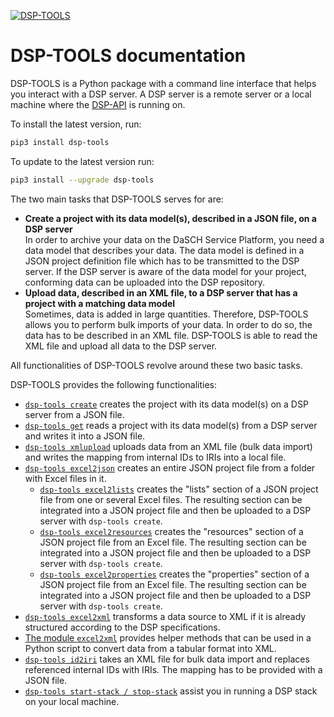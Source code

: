 [![DSP-TOOLS](https://img.shields.io/github/v/release/dasch-swiss/dsp-tools?include_prereleases&label=DSP-TOOLS)](https://github.com/dasch-swiss/dsp-tools)

# DSP-TOOLS documentation

DSP-TOOLS is a Python package with a command line interface that helps you interact with a DSP server. A DSP server 
is a remote server or a local machine where the [DSP-API](https://github.com/dasch-swiss/dsp-api) is running on. 

To install the latest version, run:

```bash
pip3 install dsp-tools
```

To update to the latest version run:

```bash
pip3 install --upgrade dsp-tools
```

The two main tasks that DSP-TOOLS serves for are:

- **Create a project with its data model(s), described in a JSON file, on a DSP server**  
  In order to archive your data on the DaSCH Service Platform, you need a data model that describes your data.
  The data model is defined in a JSON project definition file which has to be transmitted to the DSP server. If the DSP 
  server is aware of the data model for your project, conforming data can be uploaded into the DSP repository.
- **Upload data, described in an XML file, to a DSP server that has a project with a matching data model**  
  Sometimes, data is added in large quantities. Therefore, DSP-TOOLS allows you to perform bulk imports of your
  data. In order to do so, the data has to be described in an XML file. DSP-TOOLS is able to read the XML file and 
  upload
  all data to the DSP server.

All functionalities of DSP-TOOLS revolve around these two basic tasks. 

DSP-TOOLS provides the following functionalities:

- [`dsp-tools create`](https://docs.dasch.swiss/latest/DSP-TOOLS/dsp-tools-usage/#create-a-project-on-a-dsp-server) 
  creates the project with its data model(s) on a DSP server from a JSON file.
- [`dsp-tools get`](https://docs.dasch.swiss/latest/DSP-TOOLS/dsp-tools-usage#get-a-project-from-a-dsp-server) reads a project with its data model(s) from 
  a DSP server and writes it into a JSON file.
- [`dsp-tools xmlupload`](https://docs.dasch.swiss/latest/DSP-TOOLS/dsp-tools-usage/#upload-data-to-a-dsp-server) 
  uploads data from an XML file (bulk
  data import) and writes the mapping from internal IDs to IRIs into a local file.
- [`dsp-tools excel2json`](https://docs.dasch.swiss/latest/DSP-TOOLS/dsp-tools-usage/#create-a-json-project-file-from-excel-files) 
  creates an entire JSON project file from a folder with Excel files in it.
    - [`dsp-tools excel2lists`](https://docs.dasch.swiss/latest/DSP-TOOLS/dsp-tools-usage/#create-the-lists-section-of-a-json-project-file-from-excel-files)
      creates the "lists" section of a JSON project file from one or several Excel files. The resulting section can be 
      integrated into a JSON project file and then be uploaded to a DSP server with `dsp-tools create`.
    - [`dsp-tools excel2resources`](https://docs.dasch.swiss/latest/DSP-TOOLS/dsp-tools-usage/#create-the-resources-section-of-a-json-project-file-from-an-excel-file)
      creates the "resources" section of a JSON project file from an Excel file. The resulting section can be integrated 
      into a JSON project file and then be uploaded to a DSP server with `dsp-tools create`.
    - [`dsp-tools excel2properties`](https://docs.dasch.swiss/latest/DSP-TOOLS/dsp-tools-usage/#create-the-properties-section-of-a-json-project-file-from-an-excel-file)
      creates the "properties" section of a JSON project file from an Excel file. The resulting section can be integrated 
      into a JSON project file and then be uploaded to a DSP server with `dsp-tools create`.
- [`dsp-tools excel2xml`](https://docs.dasch.swiss/latest/DSP-TOOLS/dsp-tools-usage/#create-an-xml-file-from-excelcsv) 
  transforms a data source to XML if it is already structured according to the DSP specifications.
- [The module `excel2xml`](https://docs.dasch.swiss/latest/DSP-TOOLS/dsp-tools-usage/#use-the-module-excel2xml-to-convert-a-data-source-to-xml) 
  provides helper methods that can be used in a Python script to convert data from a tabular format into XML.
- [`dsp-tools id2iri`](https://docs.dasch.swiss/latest/DSP-TOOLS/dsp-tools-usage/#replace-internal-ids-with-iris-in-xml-file)
  takes an XML file for bulk data import and replaces referenced internal IDs with IRIs. The mapping has to be provided
  with a JSON file.
- [`dsp-tools start-stack / stop-stack`](https://docs.dasch.swiss/latest/DSP-TOOLS/dsp-tools-usage/#start-a-dsp-stack-on-your-local-machine)
  assist you in running a DSP stack on your local machine.
